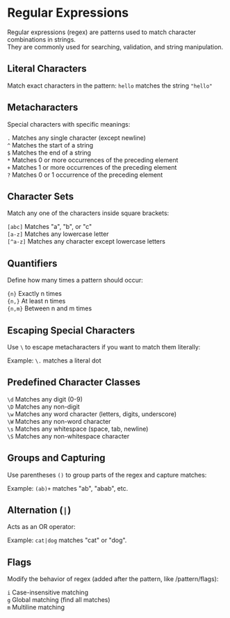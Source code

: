 # Regular Expressions

Regular expressions (regex) are patterns used to match character combinations in strings.  
They are commonly used for searching, validation, and string manipulation.

## Literal Characters
Match exact characters in the pattern: `hello` matches the string `"hello"`


## Metacharacters
Special characters with specific meanings:

`.` Matches any single character (except newline)  
`^` Matches the start of a string  
`$` Matches the end of a string  
`*` Matches 0 or more occurrences of the preceding element  
`+` Matches 1 or more occurrences of the preceding element  
`?` Matches 0 or 1 occurrence of the preceding element  

## Character Sets
Match any one of the characters inside square brackets:

`[abc]` Matches "a", "b", or "c"  
`[a-z]` Matches any lowercase letter  
`[^a-z]` Matches any character except lowercase letters  

## Quantifiers
Define how many times a pattern should occur:

`{n}` Exactly n times  
`{n,}` At least n times  
`{n,m}` Between n and m times  

## Escaping Special Characters
Use `\` to escape metacharacters if you want to match them literally:

Example: `\.` matches a literal dot

## Predefined Character Classes

`\d` Matches any digit (0-9)  
`\D` Matches any non-digit  
`\w` Matches any word character (letters, digits, underscore)  
`\W` Matches any non-word character  
`\s` Matches any whitespace (space, tab, newline)  
`\S` Matches any non-whitespace character  

## Groups and Capturing

Use parentheses `()` to group parts of the regex and capture matches:

Example: `(ab)+` matches "ab", "abab", etc.

## Alternation (`|`)

Acts as an OR operator:

Example: `cat|dog` matches "cat" or "dog".

## Flags

Modify the behavior of regex (added after the pattern, like /pattern/flags):

`i` Case-insensitive matching  
`g` Global matching (find all matches)  
`m` Multiline matching  
